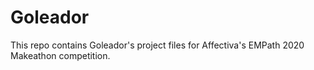 # Goleador
This repo contains Goleador's project files for Affectiva's EMPath 2020 Makeathon competition.
